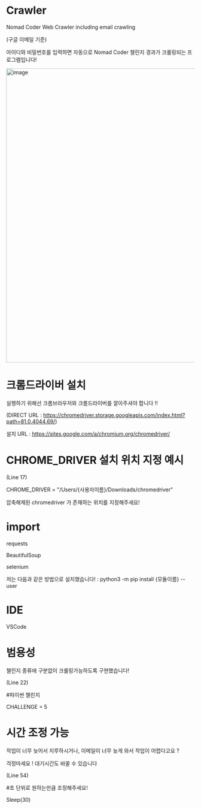 # Crawler

Nomad Coder Web Crawler including email crawling


(구글 이메일 기준)

아이디와 비밀번호를 입력하면 자동으로 Nomad Coder 챌린지 경과가 크롤링되는 프로그램입니다!

<img width="785" alt="image" src="https://user-images.githubusercontent.com/41983244/79634559-124fdf00-81a6-11ea-84da-385764a77ed1.png">



# 크롬드라이버 설치

실행하기 위해선 크롬브라우저와 크롬드라이버를 깔아주셔야 합니다 !!

(DIRECT URL : https://chromedriver.storage.googleapis.com/index.html?path=81.0.4044.69/)

설치 URL : https://sites.google.com/a/chromium.org/chromedriver/



# CHROME_DRIVER 설치 위치 지정 예시

(Line 17)

CHROME_DRIVER = "/Users/{사용자이름}/Downloads/chromedriver"

압축해제된 chromedriver 가 존재하는 위치를 지정해주세요!



# import

requests

BeautifulSoup

selenium


저는 다음과 같은 방법으로 설치했습니다!
 : python3 -m pip install {모듈이름} --user



# IDE
VSCode



# 범용성
챌린지 종류에 구분없이 크롤링가능하도록 구현했습니다!

(Line 22)

#파이썬 챌린지

CHALLENGE = 5

# 시간 조정 가능

작업이 너무 늦어서 지루하시거나, 이메일이 너무 늦게 와서 작업이 어렵다고요 ?

걱정마세요 ! 대기시간도 바꿀 수 있습니다

(Line 54)

#초 단위로 원하는만큼 조정해주세요!

Sleep(30)
